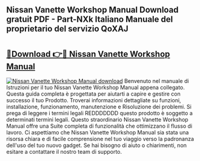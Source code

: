 ## Nissan Vanette Workshop Manual Download gratuit PDF - Part-NXk Italiano Manuale del proprietario del servizio QoXAJ

# <h2><a href="http://dfgagj.blite.top/?on=Nissan+Vanette+Workshop+Manual">🔗Download 👉🔴 Nissan Vanette Workshop Manual</a></h2>

[![Nissan Vanette Workshop Manual download](https://i.imgur.com/lujVjoI.png)](http://dfgagj.blite.top/?on=Nissan+Vanette+Workshop+Manual)
Benvenuto nel manuale di Istruzioni per il tuo Nissan Vanette Workshop Manual appena collegato. Questa guida completa è progettata per aiutarti a capire e gestire con successo il tuo Prodotto. Troverai informazioni dettagliate su funzioni, installazione, funzionamento, manutenzione e Risoluzione dei problemi. Si prega di leggere i termini legali REDDDDDDD questo prodotto è soggetto a determinati termini legali. Questo straordinario Nissan Vanette Workshop Manual offre una Suite completa di funzionalità che ottimizzano il flusso di lavoro. Ci aspettiamo che Nissan Vanette Workshop Manual sia stata una risorsa chiara e di facile comprensione nel tuo viaggio verso la padronanza dell'uso del tuo nuovo gadget. Se hai bisogno di aiuto o chiarimenti, non esitare a contattare il nostro team di supporto.
